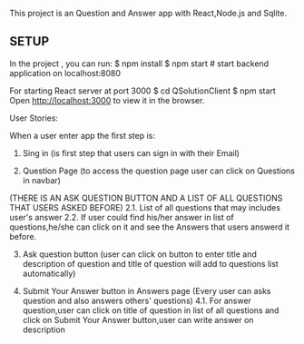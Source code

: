This project is an Question and Answer app with React,Node.js and Sqlite.


## SETUP

In the project , you can run:
$ npm install 
$ npm start # start backend application on localhost:8080

For starting React server at port 3000
$ cd QSolutionClient
$ npm start
 Open [http://localhost:3000](http://localhost:3000) to view it in the browser.


User Stories:

When a user enter app the first step is:
1. Sing in  (is first step that users can sign in  with their Email)

2. Question Page (to access the question page user can click on Questions in navbar)

(THERE IS AN ASK QUESTION BUTTON AND A LIST OF ALL QUESTIONS THAT USERS ASKED BEFORE)
  2.1. List of all questions that may includes user's answer
     2.2. If user could find his/her answer in list of questions,he/she can click on it and see the Answers that users answerd it before.
     
3. Ask question button (user can click on button to enter title and description of question and title of question will add to questions list automatically)

4. Submit Your Answer button in Answers page (Every user can asks question and also answers others' questions) 
  4.1. For answer question,user can click on title of question in list of all questions and click on Submit Your Answer button,user can write answer on description




